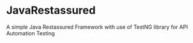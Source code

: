 # JavaRestassured
A simple Java Restassured Framework with use of TestNG library for API Automation Testing
